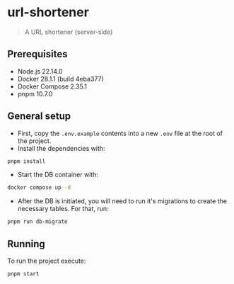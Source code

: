 # url-shortener

> A URL shortener (server-side)


## Prerequisites

- Node.js 22.14.0
- Docker 28.1.1 (build 4eba377)
- Docker Compose 2.35.1
- pnpm 10.7.0


## General setup

* First, copy the `.env.example` contents into a new `.env` file at the root of the project.
* Install the dependencies with:

```bash
pnpm install
```

* Start the DB container with:

```bash
docker compose up -d
```

* After the DB is initiated, you will need to run it's migrations to create the necessary tables. For that, run:

```bash
pnpm run db-migrate
```


## Running

To run the project execute:

```bash
pnpm start
```
